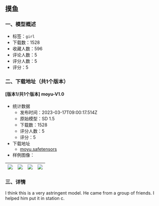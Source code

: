 ## 摸鱼
### 一、模型概述

- 标签：`girl`
- 下载数：1528
- 收藏人数：596
- 评论人数：5
- 评分人数：5
- 评分：5

### 二、下载地址（共1个版本）

#### [版本1/共1个版本] moyu-V1.0

- 统计数据
  - 发布时间：2023-03-17T09:00:17.514Z
  - 原始模型：SD 1.5
  - 下载数：1528
  - 评分人数：5
  - 评分：5
- 下载地址
  - [moyu.safetensors](https://civitai.com/api/download/models/24471)
- 样例图像：

| <img src="https://image.civitai.com/xG1nkqKTMzGDvpLrqFT7WA/cd311238-7b7b-486c-19eb-9bdb00758c00/width=450/266360.jpeg" /> | <img src="https://image.civitai.com/xG1nkqKTMzGDvpLrqFT7WA/6298799a-ec23-4142-604e-14f059f7c000/width=450/266691.jpeg" /> | <img src="https://image.civitai.com/xG1nkqKTMzGDvpLrqFT7WA/75770712-bc56-47d5-d24e-3391d51eb400/width=450/266690.jpeg" /> | <img src="https://image.civitai.com/xG1nkqKTMzGDvpLrqFT7WA/91998885-39a0-43b0-e08e-462e1537b500/width=450/266716.jpeg" /> |
| ---- | ---- | ---- | ---- |


### 三、详情
<p>I think this is a very astringent model. He came from a group of friends. I helped him put it in station c.</p>